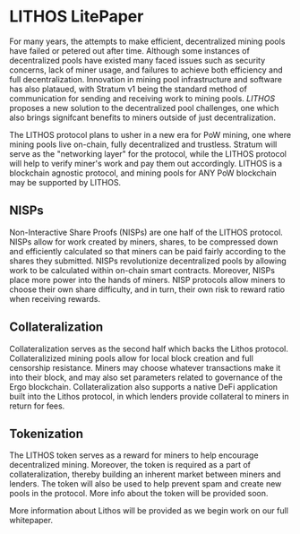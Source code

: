 # LITHOS LitePaper
For many years, the attempts to make efficient, decentralized mining pools have failed or petered out after time. Although some instances of decentralized pools have existed many faced issues such as security concerns, lack of miner usage, and failures to achieve both efficiency and full decentralization. Innovation in mining pool infrastructure and software has also plataued, with Stratum v1 being the standard method of communication for sending and receiving work to mining pools. *LITHOS* proposes a new solution to the decentralized pool challenges, one which also brings signifcant benefits to miners outside of just decentralization.


The LITHOS protocol plans to usher in a new era for PoW mining, one where mining pools live on-chain, fully decentralized and trustless. Stratum will serve as the "networking layer" for the protocol, while the LITHOS protocol will help to verify miner's work and pay them out accordingly. LITHOS is a blockchain agnostic protocol, and mining pools for ANY PoW blockchain may be supported by LITHOS. 

## NISPs
Non-Interactive Share Proofs (NISPs) are one half of the LITHOS protocol. NISPs allow for work created by miners, shares, to be compressed down and efficiently calculated so that miners can be paid fairly according to the shares they submitted. NISPs revolutionize decentralized pools by allowing work to be calculated within on-chain smart contracts. Moreover, NISPs place more power into the hands of miners. NISP protocols allow miners to choose their own share difficulty, and in turn, their own risk to reward ratio when receiving rewards.

## Collateralization
Collateralization serves as the second half which backs the Lithos protocol. Collateralizized mining pools allow for local block creation and full censorship resistance. Miners may choose whatever transactions make it into their block, and may also set parameters related to governance of the Ergo blockchain. Collateralization also supports a native DeFi application built into the Lithos protocol, in which lenders provide collateral to miners in return for fees.

## Tokenization
The LITHOS token serves as a reward for miners to help encourage decentralized mining. Moreover, the token is required as a part of collateralization, thereby building an inherent market between miners and lenders. The token will also be used to help prevent spam and create new pools in the protocol. More info about the token will be provided soon. 

More information about Lithos will be provided as we begin work on our full whitepaper. 


